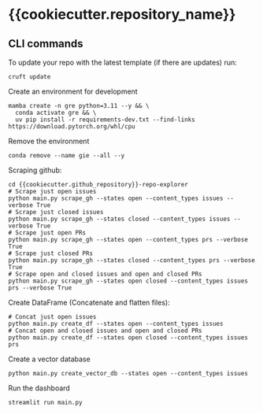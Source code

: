 # {{cookiecutter.repository_name}}

## CLI commands

To update your repo with the latest template (if there are updates) run:
```
cruft update
```

Create an environment for development
```
mamba create -n gre python=3.11 --y && \
  conda activate gre && \
  uv pip install -r requirements-dev.txt --find-links https://download.pytorch.org/whl/cpu
```

Remove the environment
```
conda remove --name gie --all --y
```

Scraping github:
```
cd {{cookiecutter.github_repository}}-repo-explorer
# Scrape just open issues
python main.py scrape_gh --states open --content_types issues --verbose True
# Scrape just closed issues
python main.py scrape_gh --states closed --content_types issues --verbose True
# Scrape just open PRs
python main.py scrape_gh --states open --content_types prs --verbose True
# Scrape just closed PRs
python main.py scrape_gh --states closed --content_types prs --verbose True
# Scrape open and closed issues and open and closed PRs
python main.py scrape_gh --states open closed --content_types issues prs --verbose True
```

Create DataFrame (Concatenate and flatten files):
```
# Concat just open issues
python main.py create_df --states open --content_types issues
# Concat open and closed issues and open and closed PRs
python main.py create_df --states open closed --content_types issues prs
```

Create a vector database
```
python main.py create_vector_db --states open --content_types issues
```

Run the dashboard
```
streamlit run main.py
```